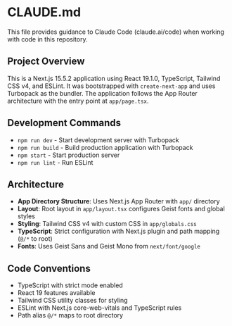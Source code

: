 # CLAUDE.md

This file provides guidance to Claude Code (claude.ai/code) when working with code in this repository.

## Project Overview
This is a Next.js 15.5.2 application using React 19.1.0, TypeScript, Tailwind CSS v4, and ESLint. It was bootstrapped with `create-next-app` and uses Turbopack as the bundler. The application follows the App Router architecture with the entry point at `app/page.tsx`.

## Development Commands
- `npm run dev` - Start development server with Turbopack
- `npm run build` - Build production application with Turbopack
- `npm start` - Start production server
- `npm run lint` - Run ESLint

## Architecture
- **App Directory Structure**: Uses Next.js App Router with `app/` directory
- **Layout**: Root layout in `app/layout.tsx` configures Geist fonts and global styles
- **Styling**: Tailwind CSS v4 with custom CSS in `app/globals.css`
- **TypeScript**: Strict configuration with Next.js plugin and path mapping (`@/*` to root)
- **Fonts**: Uses Geist Sans and Geist Mono from `next/font/google`

## Code Conventions
- TypeScript with strict mode enabled
- React 19 features available
- Tailwind CSS utility classes for styling
- ESLint with Next.js core-web-vitals and TypeScript rules
- Path alias `@/*` maps to root directory